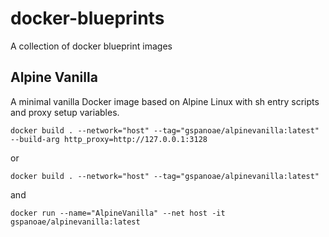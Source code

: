 # docker-blueprints
A collection of docker blueprint images

## Alpine Vanilla 
A minimal vanilla Docker image based on Alpine Linux with sh entry scripts and proxy setup variables.
```
docker build . --network="host" --tag="gspanoae/alpinevanilla:latest" --build-arg http_proxy=http://127.0.0.1:3128
```
or
```
docker build . --network="host" --tag="gspanoae/alpinevanilla:latest" 
```
and 
```
docker run --name="AlpineVanilla" --net host -it gspanoae/alpinevanilla:latest
```